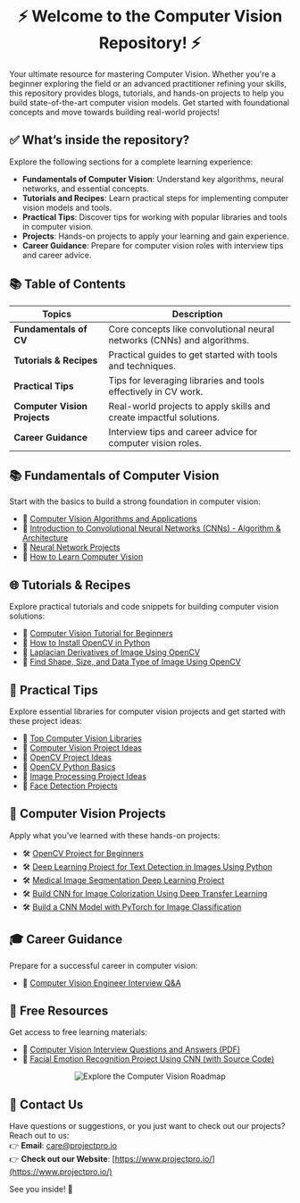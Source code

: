 # <div align="center">⚡ Welcome to the Computer Vision Repository! ⚡</div>

Your ultimate resource for mastering Computer Vision. Whether you're a beginner exploring the field or an advanced practitioner refining your skills, this repository provides blogs, tutorials, and hands-on projects to help you build state-of-the-art computer vision models. Get started with foundational concepts and move towards building real-world projects!

## ✅ What’s inside the repository?
Explore the following sections for a complete learning experience:
- **Fundamentals of Computer Vision**: Understand key algorithms, neural networks, and essential concepts.
- **Tutorials and Recipes**: Learn practical steps for implementing computer vision models and tools.
- **Practical Tips**: Discover tips for working with popular libraries and tools in computer vision.
- **Projects**: Hands-on projects to apply your learning and gain experience.
- **Career Guidance**: Prepare for computer vision roles with interview tips and career advice.

## 📚 Table of Contents

| Topics                 | Description                                                              |
|-------------------------|--------------------------------------------------------------------------|
| **Fundamentals of CV**  | Core concepts like convolutional neural networks (CNNs) and algorithms. |
| **Tutorials & Recipes** | Practical guides to get started with tools and techniques.              |
| **Practical Tips**      | Tips for leveraging libraries and tools effectively in CV work.         |
| **Computer Vision Projects** | Real-world projects to apply skills and create impactful solutions. |
| **Career Guidance**     | Interview tips and career advice for computer vision roles.             |



## 📚 Fundamentals of Computer Vision
Start with the basics to build a strong foundation in computer vision:
- 📝 [Computer Vision Algorithms and Applications](<https://www.projectpro.io/article/computer-vision-algorithms-and-applications/514>)
- 📝 [Introduction to Convolutional Neural Networks (CNNs) - Algorithm & Architecture](<https://www.projectpro.io/article/introduction-to-convolutional-neural-networks-algorithm-architecture/560>)
- 📝 [Neural Network Projects](<https://www.projectpro.io/article/neural-network-projects/440>)
- 📝 [How to Learn Computer Vision](<https://www.projectpro.io/article/how-to-learn-computer-vision/515>)



## 🌐 Tutorials & Recipes
Explore practical tutorials and code snippets for building computer vision solutions:
- 📝 [Computer Vision Tutorial for Beginners](<https://www.projectpro.io/data-science-in-python-tutorial/computer-vision-tutorial-for-beginners>)
- 📝 [How to Install OpenCV in Python](<https://www.projectpro.io/recipes/what-is-opencv-install-it-python>)
- 📝 [Laplacian Derivatives of Image Using OpenCV](<https://www.projectpro.io/recipes/what-are-laplacian-derivatives-of-image-opencv>)
- 📝 [Find Shape, Size, and Data Type of Image Using OpenCV](<https://www.projectpro.io/recipes/find-shape-size-and-data-type-of-image-opencv>)



## 🧠 Practical Tips
Explore essential libraries for computer vision projects and get started with these project ideas:
- 📝 [Top Computer Vision Libraries](<https://www.projectpro.io/article/computer-vision-libraries/772>)
- 📝 [Computer Vision Project Ideas](<https://www.projectpro.io/article/computer-vision-projects/437>)
- 📝 [OpenCV Project Ideas](<https://www.projectpro.io/article/opencv-projects-ideas-/492>)
- 📝 [OpenCV Python Basics](<https://www.projectpro.io/article/opencv-python/792>)
- 📝 [Image Processing Project Ideas](<https://www.projectpro.io/article/image-processing-projects-ideas/460>)
- 📝 [Face Detection Projects](<https://www.projectpro.io/article/face-detection-projects/724>)


## 🚀 Computer Vision Projects
Apply what you’ve learned with these hands-on projects:
- 🛠️ [OpenCV Project for Beginners](<https://www.projectpro.io/project-use-case/opencv-project-for-beginners-to-learn-opencv>)
- 🛠️ [Deep Learning Project for Text Detection in Images Using Python](<https://www.projectpro.io/project-use-case/text-detection-in-images-using-python>)
- 🛠️ [Medical Image Segmentation Deep Learning Project](<https://www.projectpro.io/project-use-case/medical-image-segmentation>)
- 🛠️ [Build CNN for Image Colorization Using Deep Transfer Learning](<https://www.projectpro.io/project-use-case/image-colorization-project-using-autoencoders>)
- 🛠️ [Build a CNN Model with PyTorch for Image Classification](<https://www.projectpro.io/project-use-case/pytorch-cnn-example-for-image-classification>)

## 🎓 Career Guidance 
Prepare for a successful career in computer vision:
- 📝 [Computer Vision Engineer Interview Q&A](<https://www.projectpro.io/article/computer-vision-engineer-interview-questions/450>)

## 🎁 Free Resources
Get access to free learning materials:
- 📄 [Computer Vision Interview Questions and Answers (PDF)](<https://www.projectpro.io/free-learning-resources/computer-vision-interview-questions-and-answers-pdf>)
- 📄 [Facial Emotion Recognition Project Using CNN (with Source Code)](<https://www.projectpro.io/article/facial-emotion-recognition-project-using-cnn-with-source-code/570>)


<p align="center">
  <a href="https://www.projectpro.io/learning-paths/computer-vision-roadmap" target="_blank" style="text-decoration: none;">
    <img src="https://img.shields.io/badge/Explore%20the%20Computer%20Vision%20Roadmap-28a745?style=for-the-badge&logo=none&logoColor=white" alt="Explore the Computer Vision Roadmap">
  </a>
</p>

## 💬 Contact Us  
Have questions or suggestions, or you just want to check out our projects? Reach out to us:  
👉 **Email**: care@projectpro.io  
👉 **Check out our Website**: [https://www.projectpro.io/](https://www.projectpro.io/)  

See you inside! 👋
